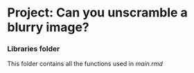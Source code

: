 # Project: Can you unscramble a blurry image? 

### Libraries folder
This folder contains all the functions used in *main.rmd*
